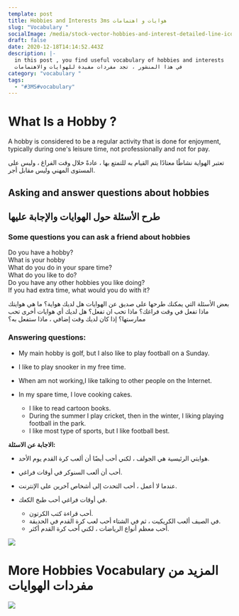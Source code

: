 ```yaml
---
template: post
title: Hobbies and Interests 3ms هوايات و اهتمامات
slug: "Vocabulary "
socialImage: /media/stock-vector-hobbies-and-interest-detailed-line-icons-set-in-modern-line-icon-style-for-ui-ux-web-app-design-685591531.jpg
draft: false
date: 2020-12-18T14:14:52.443Z
description: |-
  in this post , you find useful vocabulary of hobbies and interests 
  في هذا المنشور ، تجد مفردات مفيدة للهوايات والاهتمامات
category: "vocabulary "
tags:
  - "#3MS#vocabulary"
---
```

# What Is a Hobby ?

A hobby is considered to be a regular activity that is done for enjoyment, typically during one's leisure time, not professionally and not for pay.

تعتبر الهواية نشاطًا معتادًا يتم القيام به للتمتع بها ، عادةً خلال وقت الفراغ ، وليس على المستوى المهني وليس مقابل أجر.

## Asking and answer questions about hobbies

## طرح الأسئلة حول الهوايات والإجابة عليها



### Some questions you can ask a friend about hobbies

Do you have a hobby?\
What is your hobby\
What do you do in your spare time?\
What do you like to do?\
Do you have any other hobbies you like doing?\
If you had extra time, what would you do with it?

بعض الأسئلة التي يمكنك طرحها على صديق عن الهوايات
هل لديك هواية؟
ما هي هوايتك
ماذا تفعل في وقت فراغك؟
ماذا تحب ان تفعل؟
هل لديك أي هوايات أخرى تحب ممارستها؟
إذا كان لديك وقت إضافي ، ماذا ستفعل به؟

### Answering questions:

*  My main hobby is golf, but I also like to play football on a Sunday.
* I like to play snooker in my free time.
* When am not working,I like talking to other people on the Internet.
* In my spare time, I love cooking cakes.

  * I like to read cartoon books.
  * During the summer I play cricket, then in the winter, I liking playing football in the park.
  * I like most type of sports, but I like football best.

**الاجابة عن الاسئلة:**


* هوايتي الرئيسية هي الجولف ، لكني أحب أيضًا أن ألعب كرة القدم يوم الأحد.
* أحب أن ألعب السنوكر في أوقات فراغي.
* عندما لا أعمل ، أحب التحدث إلى أشخاص آخرين على الإنترنت.
* في أوقات فراغي أحب طبخ الكعك.

  * أحب قراءة كتب الكرتون.
  * في الصيف ألعب الكريكيت ، ثم في الشتاء أحب لعب كرة القدم في الحديقة.
  * أحب معظم أنواع الرياضات ، لكني أحب كرة القدم أكثر.

![](/media/fb_img_15836903250989139897164221126416.jpg)

# More Hobbies Vocabulary المزيد من مفردات الهوايات

![](/media/screenshot_2.png)